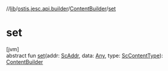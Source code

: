 //[lib](../../../index.md)/[ostis.jesc.api.builder](../index.md)/[ContentBuilder](index.md)/[set](set.md)

# set

[jvm]\
abstract fun [set](set.md)(addr: [ScAddr](../../ostis.jesc.client.model.addr/-sc-addr/index.md), data: [Any](https://kotlinlang.org/api/latest/jvm/stdlib/kotlin/-any/index.html), type: [ScContentType](../../ostis.jesc.client.model.request.payload.entry/-sc-content-type/index.md)): [ContentBuilder](index.md)
